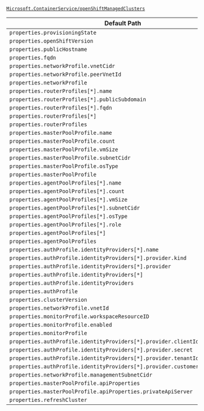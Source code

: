 [`Microsoft.ContainerService/openShiftManagedClusters`](https://docs.microsoft.com/en-us/azure/templates/microsoft.containerservice/openshiftmanagedclusters)

| Default Path | Alias |
|---|---|
| `properties.provisioningState` | `Microsoft.ContainerService/openShiftManagedClusters/provisioningState` |
| `properties.openShiftVersion` | `Microsoft.ContainerService/openShiftManagedClusters/openShiftVersion` |
| `properties.publicHostname` | `Microsoft.ContainerService/openShiftManagedClusters/publicHostname` |
| `properties.fqdn` | `Microsoft.ContainerService/openShiftManagedClusters/fqdn` |
| `properties.networkProfile.vnetCidr` | `Microsoft.ContainerService/openShiftManagedClusters/networkProfile.vnetCidr` |
| `properties.networkProfile.peerVnetId` | `Microsoft.ContainerService/openShiftManagedClusters/networkProfile.peerVnetId` |
| `properties.networkProfile` | `Microsoft.ContainerService/openShiftManagedClusters/networkProfile` |
| `properties.routerProfiles[*].name` | `Microsoft.ContainerService/openShiftManagedClusters/routerProfiles[*].name` |
| `properties.routerProfiles[*].publicSubdomain` | `Microsoft.ContainerService/openShiftManagedClusters/routerProfiles[*].publicSubdomain` |
| `properties.routerProfiles[*].fqdn` | `Microsoft.ContainerService/openShiftManagedClusters/routerProfiles[*].fqdn` |
| `properties.routerProfiles[*]` | `Microsoft.ContainerService/openShiftManagedClusters/routerProfiles[*]` |
| `properties.routerProfiles` | `Microsoft.ContainerService/openShiftManagedClusters/routerProfiles` |
| `properties.masterPoolProfile.name` | `Microsoft.ContainerService/openShiftManagedClusters/masterPoolProfile.name` |
| `properties.masterPoolProfile.count` | `Microsoft.ContainerService/openShiftManagedClusters/masterPoolProfile.count` |
| `properties.masterPoolProfile.vmSize` | `Microsoft.ContainerService/openShiftManagedClusters/masterPoolProfile.vmSize` |
| `properties.masterPoolProfile.subnetCidr` | `Microsoft.ContainerService/openShiftManagedClusters/masterPoolProfile.subnetCidr` |
| `properties.masterPoolProfile.osType` | `Microsoft.ContainerService/openShiftManagedClusters/masterPoolProfile.osType` |
| `properties.masterPoolProfile` | `Microsoft.ContainerService/openShiftManagedClusters/masterPoolProfile` |
| `properties.agentPoolProfiles[*].name` | `Microsoft.ContainerService/openShiftManagedClusters/agentPoolProfiles[*].name` |
| `properties.agentPoolProfiles[*].count` | `Microsoft.ContainerService/openShiftManagedClusters/agentPoolProfiles[*].count` |
| `properties.agentPoolProfiles[*].vmSize` | `Microsoft.ContainerService/openShiftManagedClusters/agentPoolProfiles[*].vmSize` |
| `properties.agentPoolProfiles[*].subnetCidr` | `Microsoft.ContainerService/openShiftManagedClusters/agentPoolProfiles[*].subnetCidr` |
| `properties.agentPoolProfiles[*].osType` | `Microsoft.ContainerService/openShiftManagedClusters/agentPoolProfiles[*].osType` |
| `properties.agentPoolProfiles[*].role` | `Microsoft.ContainerService/openShiftManagedClusters/agentPoolProfiles[*].role` |
| `properties.agentPoolProfiles[*]` | `Microsoft.ContainerService/openShiftManagedClusters/agentPoolProfiles[*]` |
| `properties.agentPoolProfiles` | `Microsoft.ContainerService/openShiftManagedClusters/agentPoolProfiles` |
| `properties.authProfile.identityProviders[*].name` | `Microsoft.ContainerService/openShiftManagedClusters/authProfile.identityProviders[*].name` |
| `properties.authProfile.identityProviders[*].provider.kind` | `Microsoft.ContainerService/openShiftManagedClusters/authProfile.identityProviders[*].provider.kind` |
| `properties.authProfile.identityProviders[*].provider` | `Microsoft.ContainerService/openShiftManagedClusters/authProfile.identityProviders[*].provider` |
| `properties.authProfile.identityProviders[*]` | `Microsoft.ContainerService/openShiftManagedClusters/authProfile.identityProviders[*]` |
| `properties.authProfile.identityProviders` | `Microsoft.ContainerService/openShiftManagedClusters/authProfile.identityProviders` |
| `properties.authProfile` | `Microsoft.ContainerService/openShiftManagedClusters/authProfile` |
| `properties.clusterVersion` | `Microsoft.ContainerService/openShiftManagedClusters/clusterVersion` |
| `properties.networkProfile.vnetId` | `Microsoft.ContainerService/openShiftManagedClusters/networkProfile.vnetId` |
| `properties.monitorProfile.workspaceResourceID` | `Microsoft.ContainerService/openShiftManagedClusters/monitorProfile.workspaceResourceID` |
| `properties.monitorProfile.enabled` | `Microsoft.ContainerService/openShiftManagedClusters/monitorProfile.enabled` |
| `properties.monitorProfile` | `Microsoft.ContainerService/openShiftManagedClusters/monitorProfile` |
| `properties.authProfile.identityProviders[*].provider.clientId` | `Microsoft.ContainerService/openShiftManagedClusters/authProfile.identityProviders[*].provider.clientId` |
| `properties.authProfile.identityProviders[*].provider.secret` | `Microsoft.ContainerService/openShiftManagedClusters/authProfile.identityProviders[*].provider.secret` |
| `properties.authProfile.identityProviders[*].provider.tenantId` | `Microsoft.ContainerService/openShiftManagedClusters/authProfile.identityProviders[*].provider.tenantId` |
| `properties.authProfile.identityProviders[*].provider.customerAdminGroupId` | `Microsoft.ContainerService/openShiftManagedClusters/authProfile.identityProviders[*].provider.customerAdminGroupId` |
| `properties.networkProfile.managementSubnetCidr` | `Microsoft.ContainerService/openShiftManagedClusters/networkProfile.managementSubnetCidr` |
| `properties.masterPoolProfile.apiProperties` | `Microsoft.ContainerService/openShiftManagedClusters/masterPoolProfile.apiProperties` |
| `properties.masterPoolProfile.apiProperties.privateApiServer` | `Microsoft.ContainerService/openShiftManagedClusters/masterPoolProfile.apiProperties.privateApiServer` |
| `properties.refreshCluster` | `Microsoft.ContainerService/openShiftManagedClusters/refreshCluster` |

